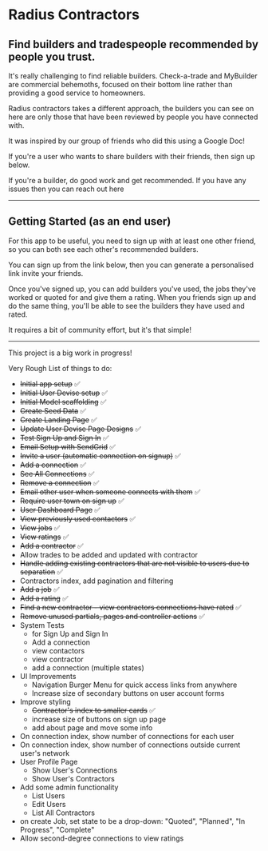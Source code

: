 # Radius Contractors

## Find builders and tradespeople recommended by people you trust.

It's really challenging to find reliable builders. 
Check-a-trade and MyBuilder are commercial behemoths, focused on their bottom line rather than providing a good service to homeowners.

Radius contractors takes a different approach, the builders you can see on here are only those that have been reviewed by people you have connected with.

It was inspired by our group of friends who did this using a Google Doc!



If you're a user who wants to share builders with their friends, then sign up below.

If you're a builder, do good work and get recommended. If you have any issues then you can reach out here

---

## Getting Started (as an end user)

For this app to be useful, you need to sign up with at least one other friend, so you can both see each other's recommended builders.

You can sign up from the link below, then you can generate a personalised link invite your friends.

Once you've signed up, you can add builders you've used, the jobs they've worked or quoted for and give them a rating. When you friends sign up and do the same thing, you'll be able to see the builders they have used and rated.

It requires a bit of community effort, but it's that simple!

---

This project is a big work in progress!

Very Rough List of things to do:
- ~~Initial app setup~~ ✅
- ~~Initial User Devise setup~~ ✅
- ~~Initial Model scaffolding~~ ✅
- ~~Create Seed Data~~ ✅
- ~~Create Landing Page~~ ✅
- ~~Update User Devise Page Designs~~ ✅
- ~~Test Sign Up and Sign In~~ ✅
- ~~Email Setup with SendGrid~~ ✅
- ~~Invite a user (automatic connection on signup)~~ ✅
- ~~Add a connection~~ ✅
- ~~See All Connections~~ ✅
- ~~Remove a connection~~ ✅
- ~~Email other user when someone connects with them~~ ✅
- ~~Require user town on sign up~~ ✅
- ~~User Dashboard Page~~ ✅
- ~~View previously used contactors~~ ✅
- ~~View jobs~~ ✅
- ~~View ratings~~ ✅
- ~~Add a contractor~~ ✅
- Allow trades to be added and updated with contractor
- ~~Handle adding existing contractors that are not visible to users due to separation~~ ✅
- Contractors index, add pagination and filtering
- ~~Add a job~~ ✅
- ~~Add a rating~~ ✅
- ~~Find a new contractor - view contractors connections have rated~~ ✅
- ~~Remove unused partials, pages and controller actions~~ ✅
- System Tests
  - for Sign Up and Sign In
  - Add a connection
  - view contactors
  - view contractor
  - add a connection (multiple states)
- UI Improvements
  - Navigation Burger Menu for quick access links from anywhere
  - Increase size of secondary buttons on user account forms
- Improve styling
  - ~~Contractor's index to smaller cards~~ ✅
  - increase size of buttons on sign up page
  - add about page and move some info
- On connection index, show number of connections for each user
- On connection index, show number of connections outside current user's network
- User Profile Page
  - Show User's Connections
  - Show User's Contractors
- Add some admin functionality
  - List Users
  - Edit Users
  - List All Contractors
- on create Job, set state to be a drop-down: "Quoted", "Planned", "In Progress", "Complete"
- Allow second-degree connections to view ratings
